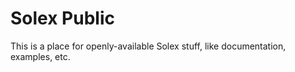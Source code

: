 # Solex Public

This is a place for openly-available Solex stuff, like documentation, examples, etc.

